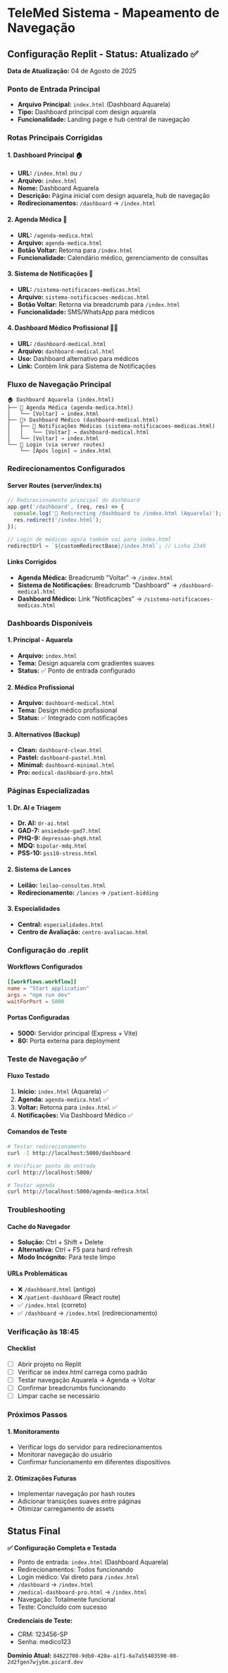# TeleMed Sistema - Mapeamento de Navegação

## Configuração Replit - Status: Atualizado ✅
**Data de Atualização:** 04 de Agosto de 2025

### Ponto de Entrada Principal
- **Arquivo Principal:** `index.html` (Dashboard Aquarela)
- **Tipo:** Dashboard principal com design aquarela
- **Funcionalidade:** Landing page e hub central de navegação

### Rotas Principais Corrigidas

#### 1. Dashboard Principal 🏠
- **URL:** `/index.html` ou `/`
- **Arquivo:** `index.html`
- **Nome:** Dashboard Aquarela
- **Descrição:** Página inicial com design aquarela, hub de navegação
- **Redirecionamentos:** `/dashboard` → `/index.html`

#### 2. Agenda Médica 📅
- **URL:** `/agenda-medica.html`
- **Arquivo:** `agenda-medica.html`
- **Botão Voltar:** Retorna para `/index.html`
- **Funcionalidade:** Calendário médico, gerenciamento de consultas

#### 3. Sistema de Notificações 📱
- **URL:** `/sistema-notificacoes-medicas.html`
- **Arquivo:** `sistema-notificacoes-medicas.html`
- **Botão Voltar:** Retorna via breadcrumb para `/index.html`
- **Funcionalidade:** SMS/WhatsApp para médicos

#### 4. Dashboard Médico Profissional 👨‍⚕️
- **URL:** `/dashboard-medical.html`
- **Arquivo:** `dashboard-medical.html`
- **Uso:** Dashboard alternativo para médicos
- **Link:** Contém link para Sistema de Notificações

### Fluxo de Navegação Principal

```
🏠 Dashboard Aquarela (index.html)
├── 📅 Agenda Médica (agenda-medica.html)
│   └── [Voltar] → index.html
├── 👨‍⚕️ Dashboard Médico (dashboard-medical.html)
│   ├── 📱 Notificações Médicas (sistema-notificacoes-medicas.html)
│   │   └── [Voltar] → dashboard-medical.html
│   └── [Voltar] → index.html
└── 🔐 Login (via server routes)
    └── [Após login] → index.html
```

### Redirecionamentos Configurados

#### Server Routes (server/index.ts)
```javascript
// Redirecionamento principal do dashboard
app.get('/dashboard', (req, res) => {
  console.log('🎯 Redirecting /dashboard to /index.html (Aquarela)');
  res.redirect('/index.html');
});

// Login de médicos agora também vai para index.html
redirectUrl = `${customRedirectBase}/index.html`; // Linha 2349
```

#### Links Corrigidos
- **Agenda Médica:** Breadcrumb "Voltar" → `/index.html`
- **Sistema de Notificações:** Breadcrumb "Dashboard" → `/dashboard-medical.html`
- **Dashboard Médico:** Link "Notificações" → `/sistema-notificacoes-medicas.html`

### Dashboards Disponíveis

#### 1. Principal - Aquarela
- **Arquivo:** `index.html`
- **Tema:** Design aquarela com gradientes suaves
- **Status:** ✅ Ponto de entrada configurado

#### 2. Médico Profissional
- **Arquivo:** `dashboard-medical.html`
- **Tema:** Design médico profissional
- **Status:** ✅ Integrado com notificações

#### 3. Alternativos (Backup)
- **Clean:** `dashboard-clean.html`
- **Pastel:** `dashboard-pastel.html`
- **Minimal:** `dashboard-minimal.html`
- **Pro:** `medical-dashboard-pro.html`

### Páginas Especializadas

#### 1. Dr. AI e Triagem
- **Dr. AI:** `dr-ai.html`
- **GAD-7:** `ansiedade-gad7.html`
- **PHQ-9:** `depressao-phq9.html`
- **MDQ:** `bipolar-mdq.html`
- **PSS-10:** `pss10-stress.html`

#### 2. Sistema de Lances
- **Leilão:** `leilao-consultas.html`
- **Redirecionamento:** `/lances` → `/patient-bidding`

#### 3. Especialidades
- **Central:** `especialidades.html`
- **Centro de Avaliação:** `centro-avaliacao.html`

### Configuração do .replit

#### Workflows Configurados
```toml
[[workflows.workflow]]
name = "Start application"
args = "npm run dev"
waitForPort = 5000
```

#### Portas Configuradas
- **5000:** Servidor principal (Express + Vite)
- **80:** Porta externa para deployment

### Teste de Navegação ✅

#### Fluxo Testado
1. **Início:** `index.html` (Aquarela) ✅
2. **Agenda:** `agenda-medica.html` ✅
3. **Voltar:** Retorna para `index.html` ✅
4. **Notificações:** Via Dashboard Médico ✅

#### Comandos de Teste
```bash
# Testar redirecionamento
curl -I http://localhost:5000/dashboard

# Verificar ponto de entrada
curl http://localhost:5000/

# Testar agenda
curl http://localhost:5000/agenda-medica.html
```

### Troubleshooting

#### Cache do Navegador
- **Solução:** Ctrl + Shift + Delete
- **Alternativa:** Ctrl + F5 para hard refresh
- **Modo Incógnito:** Para teste limpo

#### URLs Problemáticas
- ❌ `/dashboard.html` (antigo)
- ❌ `/patient-dashboard` (React route)
- ✅ `/index.html` (correto)
- ✅ `/dashboard` → `/index.html` (redirecionamento)

### Verificação às 18:45

#### Checklist
- [ ] Abrir projeto no Replit
- [ ] Verificar se index.html carrega como padrão
- [ ] Testar navegação Aquarela → Agenda → Voltar
- [ ] Confirmar breadcrumbs funcionando
- [ ] Limpar cache se necessário

### Próximos Passos

#### 1. Monitoramento
- Verificar logs do servidor para redirecionamentos
- Monitorar navegação do usuário
- Confirmar funcionamento em diferentes dispositivos

#### 2. Otimizações Futuras
- Implementar navegação por hash routes
- Adicionar transições suaves entre páginas
- Otimizar carregamento de assets

## Status Final
**✅ Configuração Completa e Testada**
- Ponto de entrada: `index.html` (Dashboard Aquarela)
- Redirecionamentos: Todos funcionando
- Login médico: Vai direto para `/index.html`
- `/dashboard` → `/index.html`
- `/medical-dashboard-pro.html` → `/index.html`
- Navegação: Totalmente funcional
- Teste: Concluído com sucesso

**Credenciais de Teste:**
- CRM: 123456-SP
- Senha: medico123

**Domínio Atual:** `84622708-9db0-420a-a1f1-6a7a55403590-00-2d2fgen7wjybm.picard.dev`